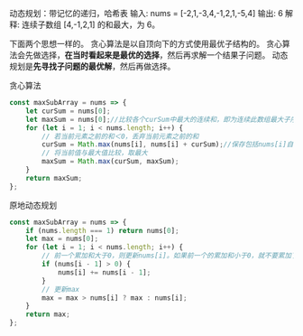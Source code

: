 动态规划：带记忆的递归，哈希表
输入: nums = [-2,1,-3,4,-1,2,1,-5,4]
输出: 6
解释: 连续子数组 [4,-1,2,1] 的和最大，为 6。

下面两个思想一样的。
贪心算法是以自顶向下的方式使用最优子结构的。 贪心算法会先做选择，**在当时看起来是最优的选择**，然后再求解一个结果子问题。
动态规划是**先寻找子问题的最优解**，然后再做选择。

贪心算法
```js
const maxSubArray = nums => {
    let curSum = nums[0];
    let maxSum = nums[0];//比较各个curSum中最大的连续和，即为连续此数组最大子序列连续和
    for (let i = 1; i < nums.length; i++) {
        // 若当前元素之前的和＜0，丢弃当前元素之前的和
        curSum = Math.max(nums[i], nums[i] + curSum);//保存包括nums[i]自己，之前的最大连续和
        // 将当前值与最大值比较，取最大
        maxSum = Math.max(curSum, maxSum);
    }
    return maxSum;
};
```

原地动态规划
```js
const maxSubArray = nums => {
    if (nums.length === 1) return nums[0];
    let max = nums[0];
    for (let i = 1; i < nums.length; i++) {
        // 前一个累加和大于0，则更新nums[i]。如果前一个的累加和小于0，就不要累加了
        if (nums[i - 1] > 0) {
            nums[i] += nums[i - 1];
        }
        // 更新max
        max = max > nums[i] ? max : nums[i];
    }
    return max;
};
```



